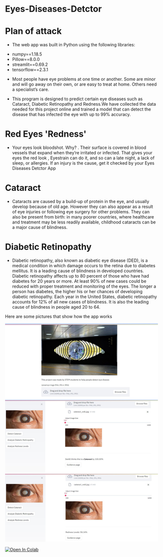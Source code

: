 # Eyes-Diseases-Detctor

# Plan of attack
* The web app was built in Python using the following libraries:
- numpy==1.18.5
- Pillow==8.0.0
- streamlit==0.69.2
- tensorflow==2.3.1

* Most people have eye problems at one time or another. Some are minor and will go away on their own, or are easy to treat at home. Others need a specialist’s care.

* This program is designed to predict certain eye diseases such as Cataract, Diabetic Retinopathy and Redness.We have collected the data needed for this project online and trained a model that can detect the disease that has infected the eye with up to 99% accuracy. 

# Red Eyes 'Redness'
* Your eyes look bloodshot. Why? . Their surface is covered in blood vessels that expand when they’re irritated or infected. That gives your eyes the red look , Eyestrain can do it, and so can a late night, a lack of sleep, or allergies. If an injury is the cause, get it checked by your Eyes Diseases Detctor App

# Cataract
* Cataracts are caused by a build-up of protein in the eye, and usually develop because of old age. However they can also appear as a result of eye injuries or following eye surgery for other problems. They can also be present from birth: in many poorer countries, where healthcare and treatment may be less readily available, childhood cataracts can be a major cause of blindness.

# Diabetic Retinopathy
* Diabetic retinopathy, also known as diabetic eye disease (DED), is a medical condition in which damage occurs to the retina due to diabetes mellitus. It is a leading cause of blindness in developed countries.
Diabetic retinopathy affects up to 80 percent of those who have had diabetes for 20 years or more. At least 90% of new cases could be reduced with proper treatment and monitoring of the eyes. The longer a person has diabetes, the higher his or her chances of developing diabetic retinopathy. Each year in the United States, diabetic retinopathy accounts for 12% of all new cases of blindness. It is also the leading cause of blindness in people aged 20 to 64.

Here are some pictures that show how the app works

![alt text](https://github.com/Kareem-negm/Eyes-Diseases-Detctor/blob/main/test%20imges/4.jpg)
![alt text](https://github.com/Kareem-negm/Eyes-Diseases-Detctor/blob/main/test%20imges/1.jpg)
![alt text](https://github.com/Kareem-negm/Eyes-Diseases-Detctor/blob/main/test%20imges/3.jpg)


[![Open In Colab](https://colab.research.google.com/assets/colab-badge.svg)](https://colab.research.google.com/drive/1Nb0_B0kTpxirW5QSKlF7PS-ZdgdG9V9I#scrollTo=9o14iuO3yaGO)<br>
